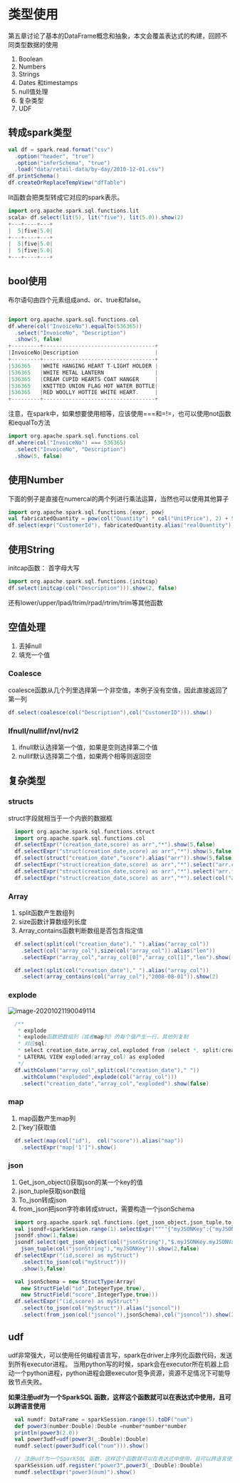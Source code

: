 



# 类型使用

第五章讨论了基本的DataFrame概念和抽象，本文会覆盖表达式的构建，回顾不同类型数据的使用

1. Boolean
2. Numbers
3. Strings
4. Dates 和timestamps
5. null值处理
6. 复杂类型
7. UDF

## 转成spark类型

```scala
val df = spark.read.format("csv")
  .option("header", "true")
  .option("inferSchema", "true")
  .load("data/retail-data/by-day/2010-12-01.csv")
df.printSchema()
df.createOrReplaceTempView("dfTable")
```



lit函数会把类型转成它对应的spark表示。

```scala
import org.apache.spark.sql.functions.lit
scala> df.select(lit(5), lit("five"), lit(5.0)).show(2)
+---+----+---+
|  5|five|5.0|
+---+----+---+
|  5|five|5.0|
|  5|five|5.0|
+---+----+---+
```

## bool使用

布尔语句由四个元素组成and、or、true和false。

```scala

import org.apache.spark.sql.functions.col
df.where(col("InvoiceNo").equalTo(536365))
  .select("InvoiceNo", "Description")
  .show(5, false)
+---------+-----------------------------------+
|InvoiceNo|Description                        |
+---------+-----------------------------------+
|536365   |WHITE HANGING HEART T-LIGHT HOLDER |
|536365   |WHITE METAL LANTERN                |
|536365   |CREAM CUPID HEARTS COAT HANGER     |
|536365   |KNITTED UNION FLAG HOT WATER BOTTLE|
|536365   |RED WOOLLY HOTTIE WHITE HEART.     |
+---------+-----------------------------------+
```

注意，在spark中，如果想要使用相等，应该使用===和=!=，也可以使用not函数和equalTo方法

```scala
import org.apache.spark.sql.functions.col
df.where(col("InvoiceNo") === 536365)
  .select("InvoiceNo", "Description")
  .show(5, false)
```

## 使用Number

下面的例子是直接在numercal的两个列进行乘法运算，当然也可以使用其他算子

```scala
import org.apache.spark.sql.functions.{expr, pow}
val fabricatedQuantity = pow(col("Quantity") * col("UnitPrice"), 2) + 5
df.select(expr("CustomerId"), fabricatedQuantity.alias("realQuantity")).show(2)
```

## 使用String

initcap函数： 首字母大写

```scala
import org.apache.spark.sql.functions.{initcap}
df.select(initcap(col("Description"))).show(2, false)
```

还有lower/upper/lpad/ltrim/rpad/rtrim/trim等其他函数

## 空值处理

1. 丢掉null
2. 填充一个值

### Coalesce

coalesce函数从几个列里选择第一个非空值，本例子没有空值，因此直接返回了第一列

```scala
df.select(coalesce(col("Description"),col("CustomerID"))).show()
```

### Ifnull/nullif/nvl/nvl2

1. ifnull默认选择第一个值，如果是空则选择第二个值
2. nullif默认选择第二个值，如果两个相等则返回空

## 复杂类型

### structs

struct字段就相当于一个内嵌的数据框

```scala
  import org.apache.spark.sql.functions.struct
  import org.apache.spark.sql.functions.col
  df.selectExpr("(creation_date,score) as arr","*").show(5,false)
  df.selectExpr("struct(creation_date,score) as arr","*").show(5,false)
  df.select(struct("creation_date","score").alias("arr")).show(5,false)
  df.selectExpr("struct(creation_date,score) as arr","*").select("arr.creation_date").show(5,false)
  df.selectExpr("struct(creation_date,score) as arr","*").select("arr.*").show(5,false)
  df.selectExpr("struct(creation_date,score) as arr","*").select(col("arr").getField("creation_date")).show(5,false)
```

### Array

1. split函数产生数组列
2. size函数计算数组列长度
3. Array_contains函数判断数组是否包含指定值

```scala
  df.select(split(col("creation_date")," ").alias("array_col"))
    .select(col("array_col"),size(col("array_col")).alias("len"))
    .selectExpr("array_col","array_col[0]","array_col[1]","len").show((2))

  df.select(split(col("creation_date")," ").alias("array_col"))
    .select(array_contains(col("array_col"),"2008-08-01")).show(2)

```

### explode

![image-20201021190049114](https://gitee.com/luckywind/PigGo/raw/master/image/image-20201021190049114.png)

```scala
  /**
   * explode
   * explode函数把数组列（或者map列）的每个值产生一行，其他列复制
   * 对应sql:
   * select creation_date,array_col,exploded from (select *, split(creation_date," ")as array_col from df)
   * LATERAL VIEW exploded(array_col) as exploded
   */
  df.withColumn("array_col",split(col("creation_date")," "))
    .withColumn("exploded",explode(col("array_col")))
    .select("creation_date","array_col","exploded").show(false)
```

### map

1. map函数产生map列
2. ['key']获取值

```scala
  df.select(map(col("id"),  col("score")).alias("map"))
    .selectExpr("map['1']").show()
```

### json

1. Get_json_object()获取json的某一个key的值
2. json_tuple获取json数组
3. To_json转成json
4. from_json把json字符串转成struct，需要构造一个jsonSchema

```scala
  import org.apache.spark.sql.functions.{get_json_object,json_tuple,to_json,from_json}
  val jsondf=sparkSession.range(1).selectExpr("""'{"myJSONKey":{"myJSONValue":[1,2,3]}}' as jsonString""")
  jsondf.show(1,false)
  jsondf.select(get_json_object(col("jsonString"),"$.myJSONKey.myJSONValue[1]") as "value",
    json_tuple(col("jsonString"),"myJSONKey")).show(2,false)
  df.selectExpr("(id,score) as myStruct")
    .select(to_json(col("myStruct")))
    .show(5,false)

  val jsonSchema = new StructType(Array(
    new StructField("id",IntegerType,true),
    new StructField("score",IntegerType,true)))
  df.selectExpr("(id,score) as myStruct")
    .select(to_json(col("myStruct")).alias("jsoncol"))
    .select(from_json(col("jsoncol"),jsonSchema),col("jsoncol")).show(2)
```

## udf

udf非常强大，可以使用任何编程语言写，spark在driver上序列化函数代码，发送到所有executor进程。 当用python写的时候，spark会在executor所在机器上启动一个python进程，python进程会跟executor竞争资源，资源不足情况下可能导致节点失败。

**如果注册udf为一个SparkSQL 函数，这样这个函数就可以在表达式中使用，且可以跨语言使用**

```scala
  val numdf: DataFrame = sparkSession.range(5).toDF("num")
  def power3(number:Double):Double =number*number*number
  println(power3(2.0))
  val power3udf=udf(power3(_:Double):Double)
  numdf.select(power3udf(col("num"))).show()

  // 注册udf为一个SparkSQL 函数，这样这个函数就可以在表达式中使用，且可以跨语言使用
  sparkSession.udf.register("power3",power3(_:Double):Double)
  numdf.selectExpr("power3(num)").show()
```



